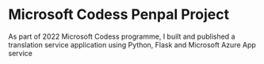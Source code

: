# Microsoft Codess Penpal Project

As part of 2022 Microsoft Codess programme, I built and published a translation service application using Python, Flask and Microsoft Azure App service
